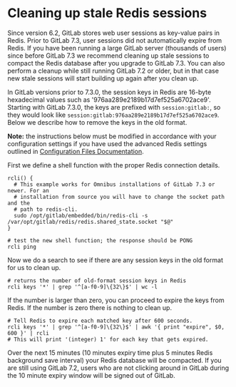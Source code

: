 # Cleaning up stale Redis sessions

Since version 6.2, GitLab stores web user sessions as key-value pairs in Redis.
Prior to GitLab 7.3, user sessions did not automatically expire from Redis. If
you have been running a large GitLab server (thousands of users) since before
GitLab 7.3 we recommend cleaning up stale sessions to compact the Redis
database after you upgrade to GitLab 7.3. You can also perform a cleanup while
still running GitLab 7.2 or older, but in that case new stale sessions will
start building up again after you clean up.

In GitLab versions prior to 7.3.0, the session keys in Redis are 16-byte
hexadecimal values such as '976aa289e2189b17d7ef525a6702ace9'. Starting with
GitLab 7.3.0, the keys are
prefixed with `session:gitlab:`, so they would look like
`session:gitlab:976aa289e2189b17d7ef525a6702ace9`. Below we describe how to
remove the keys in the old format.

**Note:** the instructions below must be modified in accordance with your
configuration settings if you have used the advanced Redis
settings outlined in
[Configuration Files Documentation](https://gitlab.com/gitlab-org/gitlab/blob/master/config/README.md).

First we define a shell function with the proper Redis connection details.

```shell
rcli() {
  # This example works for Omnibus installations of GitLab 7.3 or newer. For an
  # installation from source you will have to change the socket path and the
  # path to redis-cli.
  sudo /opt/gitlab/embedded/bin/redis-cli -s /var/opt/gitlab/redis/redis.shared_state.socket "$@"
}

# test the new shell function; the response should be PONG
rcli ping
```

Now we do a search to see if there are any session keys in the old format for
us to clean up.

```shell
# returns the number of old-format session keys in Redis
rcli keys '*' | grep '^[a-f0-9]\{32\}$' | wc -l
```

If the number is larger than zero, you can proceed to expire the keys from
Redis. If the number is zero there is nothing to clean up.

```shell
# Tell Redis to expire each matched key after 600 seconds.
rcli keys '*' | grep '^[a-f0-9]\{32\}$' | awk '{ print "expire", $0, 600 }' | rcli
# This will print '(integer) 1' for each key that gets expired.
```

Over the next 15 minutes (10 minutes expiry time plus 5 minutes Redis
background save interval) your Redis database will be compacted. If you are
still using GitLab 7.2, users who are not clicking around in GitLab during the
10 minute expiry window will be signed out of GitLab.
